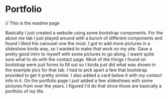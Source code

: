# Portfolio

// This is the readme page

Basically I just created a website using some bootstrap components. For the about me tab I just played around with a bunch of different components and found I liked the carousel one the most. I got to add more pictures in a slideshow kinda way, so I wanted to make that work on my site. Gave a pretty good intro to myself with some pictures to go along. I wasnt quite sure what to do with the contact page. Most of the things I found on bootstrap were just forms to fill out so I kinda just did what was shown in the example pics for that tab. I had to pick apart a few that bootstrap provided to get it pretty similar. I also added a card below it with my contact info in it. On the portfolio page I just added a few slideshows with some pictures from over the years. I figured I'd do that since those are basically a portfolio of my life.

